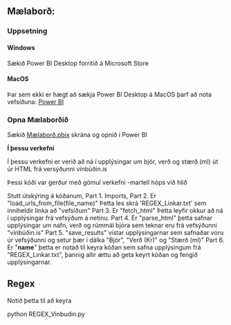 ##  Mælaborð:
### Uppsetning
#### Windows
Sækið Power BI Desktop forritið á Microsoft Store

#### MacOS
Þar sem ekki er hægt að sækja Power BI Desktop á MacOS þarf að nota vefsíðuna: [Power BI](https://app.powerbi.com/home?experience=power-bi) 

### Opna Mælaborðið
Sækið [Mælaborð.pbix](Mælaborð.pbix) skrána og opnið í Power BI


**Í þessu verkefni**

Í þessu verkefni er verið að ná í upplýsingar um bjór, verð og stærð (ml) út úr HTML frá versýðunni vínbúðin.is

Þessi kóði var gerður með gömul verkefni -martell hóps við hlið

Stutt útskýring á kóðanum,
Part 1. Imports,
Part 2. Er "load_urls_from_file(file_name)" Þetta les skrá 'REGEX_Linkar.txt' sem inniheldir linka að "vefsíðum"
Part 3. Er "fetch_html" Þetta leyfir okkur að ná í upplýsingar frá vefsýðum á netinu.
Part 4. Er "parse_html" þetta safnar upplýsingar um nafn, verð og rúmmál bjóra sem teknar eru frá vefsýðunni "vínbúðin.is"
Part 5. "save_results" vistar upplýsingarnar sem safnaðar voru úr vefsýðunni og setur þær í dálka "Bjór", "Verð (Kr)" og "Stærð (ml)"
Part 6. Er "__name__" þetta er notað til keyra kóðan sem safna upplýsingum frá "REGEX_Linkar.txt", þannig allir ættu að geta keyrt kóðan og fengið upplýsingarnar.


## Regex
Notið þetta til að keyra

python REGEX_Vinbudin.py

